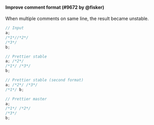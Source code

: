 #### Improve comment format (#9672 by @fisker)

When multiple comments on same line, the result became unstable.

<!-- prettier-ignore -->
```jsx
// Input
a;
/*1*//*2*/
/*3*/
b;

// Prettier stable
a; /*2*/
/*1*/ /*3*/
b;

// Prettier stable (second format)
a; /*2*/ /*3*/
/*1*/ b;

// Prettier master
a;
/*1*/ /*2*/
/*3*/
b;
```
